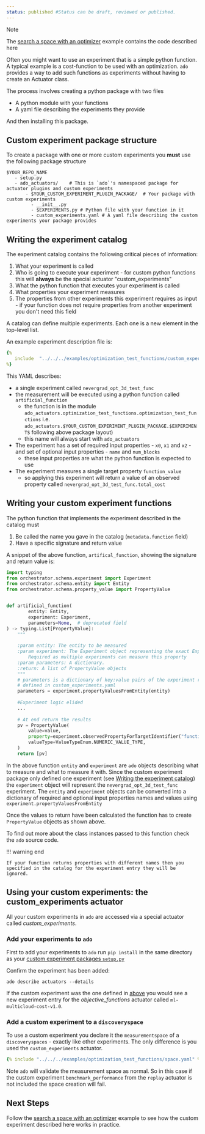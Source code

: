 ```yaml
---
status: published #Status can be draft, reviewed or published. 
---
```


> [!NOTE]
> The [search a space with an optimizer](../examples/best-configuration-search.md) example contains the code described here

Often you might want to use an experiment that is a simple python function. 
A typical example is a cost-function to be used with an optimization. 
`ado` provides a way to add such functions as experiments without having to
create an Actuator class.

The process involves creating a python package with two files

* A python module with your functions
* A yaml file describing the experiments they provide

And then installing this package.

## Custom experiment package structure

To create a package with one or more custom experiments you **must** use the following package structure

```commandline
$YOUR_REPO_NAME
   - setup.py 
   - ado_actuators/    # This is `ado`'s namespaced package for actuator plugins and custom experiments
       - $YOUR_CUSTOM_EXPERIMENT_PLUGIN_PACKAGE/  # Your package with custom experiments
         - __init__.py
         - $EXPERIMENTS.py # Python file with your function in it
         - custom_experiments.yaml # A yaml file describing the custom experiments your package provides
```

## Writing the experiment catalog

The experiment catalog contains the following critical pieces of information:

1. What your experiment is called
2. Who is going to execute your experiment - for custom python functions this will **always** be the special actuator "custom_experiments"
3. What the python function that executes your experiment is called
4. What properties your experiment measures
5. The properties from other experiments this experiment requires as input - if your function does not require properties from another experiment you don't need this field

A catalog can define multiple experiments. Each one is a new element in the top-level list.

An example experiment description file is:

```yaml
{%
   include  "../../../examples/optimization_test_functions/custom_experiments/ado_actuators/optimization_test_functions/custom_experiments.yaml"
%}
```

This YAML describes:

* a single experiment called `nevergrad_opt_3d_test_func`
* the measurement will be executed using a python function called `artificial_function`
    * the function is in the module `ado_actuators.optimization_test_functions.optimization_test_functions` i.e. `ado_actuators.$YOUR_CUSTOM_EXPERIMENT_PLUGIN_PACKAGE.$EXPERIMENTS` following above package layout)
    * this name will always start with `ado_actuators`
* The experiment  has a set of required input properties - `x0`, `x1` and `x2` - and set of optional input properties - `name` and `num_blocks`
  * these input properties are what the python function is expected to use
* The experiment measures a single target property `function_value`
    * so applying this experiment will return a value of an observed property called `nevergrad_opt_3d_test_func.total_cost`

## Writing your custom experiment functions

The python function that implements the experiment described in the catalog must

1. Be called the name you gave in the catalog (`metadata.function` field)
2. Have a specific signature and return value

A snippet of the above function, `artifical_function`, showing the signature and return value is:

```python
import typing
from orchestrator.schema.experiment import Experiment
from orchestrator.schema.entity import Entity
from orchestrator.schema.property_value import PropertyValue


def artificial_function(
        entity: Entity,
        experiment: Experiment,
        parameters=None,  # deprecated field
) -> typing.List[PropertyValue]:
    """
  
    :param entity: The entity to be measured
    :param experiment: The Experiment object representing the exact Experiment to perform
        Required as multiple experiments can measure this property
    :param parameters: A dictionary. 
    :return: A list of PropertyValue objects
    """
    # parameters is a dictionary of key:value pairs of the experiment required/optional inputs 
    # defined in custom_experiments.yaml
    parameters = experiment.propertyValuesFromEntity(entity)
    
    #Experiment logic elided
    ...
    
    # At end return the results
    pv = PropertyValue(
        value=value,
        property=experiment.observedPropertyForTargetIdentifier("function_value"),
        valueType=ValueTypeEnum.NUMERIC_VALUE_TYPE,
    )
    return [pv]
```

In the above function `entity` and `experiment` are `ado` objects describing what to measure and what to measure it with.
Since the custom experiment package only defined one experiment (see [Writing the experiment catalog](#writing-the-experiment-catalog)) the
`experiment` object will represent the `nevergrad_opt_3d_test_func` experiment.
The `entity` and `experiment` objects can be converted into a dictionary of required and optional input properties names and values using `experiment.propertyValuesFromEntity`

Once the values to return have been calculated the function has to create `PropertyValue` objects as shown above. 

To find out more about the class instances passed to this function check the `ado` source code. 

!!! warning end

    If your function returns properties with different names then you specified in the catalog for the experiment entry they will be ignored.

## Using your custom experiments: the custom_experiments actuator

All your custom experiments in `ado` are accessed via a special actuator called *custom_experiments*. 

### Add your experiments to `ado`

First to add your experiments to `ado` run `pip install` in the same directory as your [custom experiment packages `setup.py`](#custom-experiment-package-structure)

Confirm the experiment has been added:
```
ado describe actuators --details
```

If the custom experiment was the one defined in [above](#writing-the-experiment-catalog) you would see a new experiment entry for the *objective_functions* actuator called `ml-multicloud-cost-v1.0`.

### Add a custom experiment to a `discoveryspace`

To use a custom experiment you declare it the `measurementspace` of a `discoveryspaces` - exactly like other experiments.
The only difference is you used the `custom_experiments` actuator. 

```yaml
{% include "../../../examples/optimization_test_functions/space.yaml" %}
```

Note `ado` will validate the measurement space as normal. So in this case if the custom experiment
`benchmark_performance` from the `replay` actuator is not included the space creation will fail.

## Next Steps

Follow the [search a space with an optimizer](../examples/best-configuration-search.md) example to see how the custom experiment described here works in practice. 